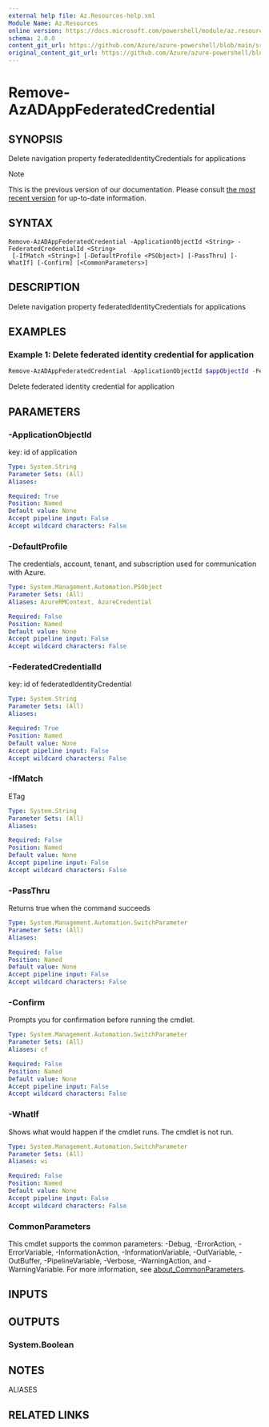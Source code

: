 ```yaml
---
external help file: Az.Resources-help.xml
Module Name: Az.Resources
online version: https://docs.microsoft.com/powershell/module/az.resources/remove-azadappfederatedcredential
schema: 2.0.0
content_git_url: https://github.com/Azure/azure-powershell/blob/main/src/Resources/Resources/help/Remove-AzADAppFederatedCredential.md
original_content_git_url: https://github.com/Azure/azure-powershell/blob/main/src/Resources/Resources/help/Remove-AzADAppFederatedCredential.md
---
```


# Remove-AzADAppFederatedCredential

## SYNOPSIS
Delete navigation property federatedIdentityCredentials for applications

> [!NOTE]
>This is the previous version of our documentation. Please consult [the most recent version](/powershell/module/az.resources/remove-azadappfederatedcredential) for up-to-date information.

## SYNTAX

```
Remove-AzADAppFederatedCredential -ApplicationObjectId <String> -FederatedCredentialId <String>
 [-IfMatch <String>] [-DefaultProfile <PSObject>] [-PassThru] [-WhatIf] [-Confirm] [<CommonParameters>]
```

## DESCRIPTION
Delete navigation property federatedIdentityCredentials for applications

## EXAMPLES

### Example 1: Delete federated identity credential for application
```powershell
Remove-AzADAppFederatedCredential -ApplicationObjectId $appObjectId -FederatedCredentialId $credentialId
```

Delete federated identity credential for application

## PARAMETERS

### -ApplicationObjectId
key: id of application

```yaml
Type: System.String
Parameter Sets: (All)
Aliases:

Required: True
Position: Named
Default value: None
Accept pipeline input: False
Accept wildcard characters: False
```

### -DefaultProfile
The credentials, account, tenant, and subscription used for communication with Azure.

```yaml
Type: System.Management.Automation.PSObject
Parameter Sets: (All)
Aliases: AzureRMContext, AzureCredential

Required: False
Position: Named
Default value: None
Accept pipeline input: False
Accept wildcard characters: False
```

### -FederatedCredentialId
key: id of federatedIdentityCredential

```yaml
Type: System.String
Parameter Sets: (All)
Aliases:

Required: True
Position: Named
Default value: None
Accept pipeline input: False
Accept wildcard characters: False
```

### -IfMatch
ETag

```yaml
Type: System.String
Parameter Sets: (All)
Aliases:

Required: False
Position: Named
Default value: None
Accept pipeline input: False
Accept wildcard characters: False
```

### -PassThru
Returns true when the command succeeds

```yaml
Type: System.Management.Automation.SwitchParameter
Parameter Sets: (All)
Aliases:

Required: False
Position: Named
Default value: None
Accept pipeline input: False
Accept wildcard characters: False
```

### -Confirm
Prompts you for confirmation before running the cmdlet.

```yaml
Type: System.Management.Automation.SwitchParameter
Parameter Sets: (All)
Aliases: cf

Required: False
Position: Named
Default value: None
Accept pipeline input: False
Accept wildcard characters: False
```

### -WhatIf
Shows what would happen if the cmdlet runs.
The cmdlet is not run.

```yaml
Type: System.Management.Automation.SwitchParameter
Parameter Sets: (All)
Aliases: wi

Required: False
Position: Named
Default value: None
Accept pipeline input: False
Accept wildcard characters: False
```

### CommonParameters
This cmdlet supports the common parameters: -Debug, -ErrorAction, -ErrorVariable, -InformationAction, -InformationVariable, -OutVariable, -OutBuffer, -PipelineVariable, -Verbose, -WarningAction, and -WarningVariable. For more information, see [about_CommonParameters](http://go.microsoft.com/fwlink/?LinkID=113216).

## INPUTS

## OUTPUTS

### System.Boolean

## NOTES

ALIASES

## RELATED LINKS
